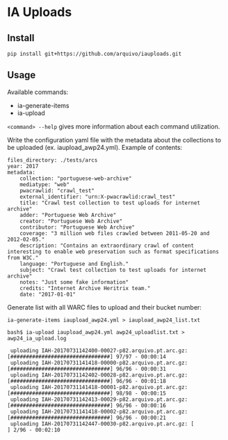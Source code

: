 # IA Uploads

## Install
```pip install git+https://github.com/arquivo/iauploads.git```

## Usage

Available commands:
- ia-generate-items
- ia-upload

```<command> --help``` gives more information about each command utilization.

Write the configuration yaml file with the metadata about the collections to be uploaded (ex. iaupload_awp24.yml).
Example of contents:

```
files_directory: ./tests/arcs
year: 2017
metadata:
    collection: "portuguese-web-archive"
    mediatype: "web"
    pwacrawlid: "crawl_test"
    external_identifier: "urn:X-pwacrawlid:crawl_test"
    title: "Crawl test collection to test uploads for internet archive"
    adder: "Portuguese Web Archive"
    creator: "Portuguese Web Archive"
    contributor: "Portuguese Web Archive"
    coverage: "3 million web files crawled between 2011-05-20 and 2012-02-05."
    description: "Contains an extraordinary crawl of content interesting to enable web preservation such as format specifications from W3C."
    language: "Portuguese and English."
    subject: "Crawl test collection to test uploads for internet archive"
    notes: "Just some fake information"
    credits: "Internet Archive Heritrix team."
    date: "2017-01-01"
```

Generate list with all WARC files to upload and their bucket number:

```
ia-generate-items iaupload_awp24.yml > iaupload_awp24_list.txt
```

```
bash$ ia-upload iaupload_awp24.yml awp24_uploadlist.txt > awp24_ia_upload.log

 uploading IAH-20170731142400-00027-p82.arquivo.pt.arc.gz: [################################] 97/97 - 00:00:14
 uploading IAH-20170731141418-00000-p82.arquivo.pt.arc.gz: [################################] 96/96 - 00:00:31
 uploading IAH-20170731142402-00028-p82.arquivo.pt.arc.gz: [################################] 96/96 - 00:01:18
 uploading IAH-20170731141418-00001-p82.arquivo.pt.arc.gz: [################################] 98/98 - 00:00:15
 uploading IAH-20170731142413-00029-p82.arquivo.pt.arc.gz: [################################] 96/96 - 00:00:16
 uploading IAH-20170731141418-00002-p82.arquivo.pt.arc.gz: [################################] 96/96 - 00:00:21
 uploading IAH-20170731142447-00030-p82.arquivo.pt.arc.gz: [                                ] 2/96 - 00:02:10
 
```

